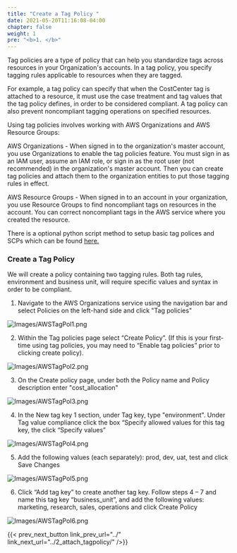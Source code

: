```yaml
---
title: "Create a Tag Policy "
date: 2021-05-20T11:16:08-04:00
chapter: false
weight: 1
pre: "<b>1. </b>"
---
```


Tag policies are a type of policy that can help you standardize tags across resources in your Organization's accounts. In a tag policy, you specify tagging rules applicable to resources when they are tagged.

For example, a tag policy can specify that when the CostCenter tag is attached to a resource, it must use the case treatment and tag values that the tag policy defines, in order to be considered compliant. A tag policy can also prevent noncompliant tagging operations on specified resources.

Using tag policies involves working with AWS Organizations and AWS Resource Groups:

AWS Organizations - When signed in to the organization's master account, you use Organizations to enable the tag policies feature. You must sign in as an IAM user, assume an IAM  role, or sign in as the root user (not recommended) in the  organization's master account. Then you can create tag policies and attach them to the organization entities to put those tagging rules in effect.

AWS Resource Groups - When signed in to an account in your organization, you use Resource Groups to find noncompliant tags on resources in the account. You can correct noncompliant tags in the AWS service where you created the resource.

There is a optional python script method to setup basic tag polices and SCPs which can be found [here.](https://github.com/awslabs/tag-policy-setup)

### Create a Tag Policy
We will create a policy containing two tagging rules. Both tag rules, environment and business unit, will require specific values and syntax in order to be compliant.

1. Navigate to the AWS Organizations service using the navigation bar and select Policies on the left-hand side and click "Tag policies"

![Images/AWSTagPol1.png](/Cost/100_8_Tag_Policies/Images/AWSTagPol1.png)

2. Within the Tag policies page select “Create Policy”. (If this is your first-time using tag policies, you may need to “Enable tag policies” prior to clicking create policy).

![Images/AWSTagPol2.png](/Cost/100_8_Tag_Policies/Images/AWSTagPol2.png)

3. On the Create policy page, under both the Policy name and Policy description enter "cost_allocation"

![Images/AWSTagPol3.png](/Cost/100_8_Tag_Policies/Images/AWSTagPol3.png)

4. In the New tag key 1 section, under Tag key, type "environment". Under Tag value compliance click the box “Specify allowed values for this tag key, the click “Specify values”

![Images/AWSTagPol4.png](/Cost/100_8_Tag_Policies/Images/AWSTagPol4.png)

5. Add the following values (each separately): prod, dev, uat, test and click Save Changes

![Images/AWSTagPol5.png](/Cost/100_8_Tag_Policies/Images/AWSTagPol5.png)

6. Click “Add tag key” to create another tag key. Follow steps 4 – 7 and name this tag key “business_unit”, and add the following values: marketing, research, sales, operations and click Create Policy

![Images/AWSTagPol6.png](/Cost/100_8_Tag_Policies/Images/AWSTagPol6.png)

{{< prev_next_button link_prev_url="../" link_next_url="../2_attach_tagpolicy/" />}}
